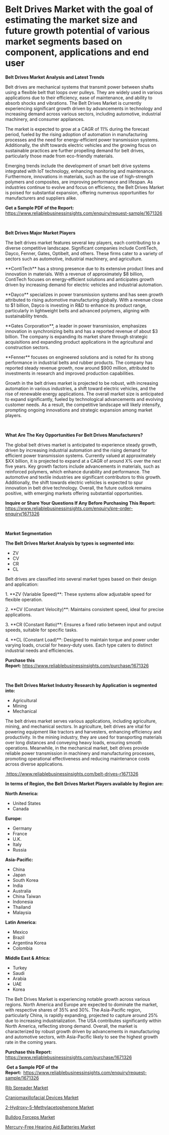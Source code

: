 <p><h1>Belt Drives Market with the goal of estimating the market size and future growth potential of various market segments based on component, applications and end user</h1></p><p><strong>Belt Drives Market Analysis and Latest Trends</strong></p>
<p><p>Belt drives are mechanical systems that transmit power between shafts using a flexible belt that loops over pulleys. They are widely used in various applications due to their efficiency, ease of maintenance, and ability to absorb shocks and vibrations. The Belt Drives Market is currently experiencing significant growth driven by advancements in technology and increasing demand across various sectors, including automotive, industrial machinery, and consumer appliances. </p><p>The market is expected to grow at a CAGR of 11% during the forecast period, fueled by the rising adoption of automation in manufacturing processes and the need for energy-efficient power transmission systems. Additionally, the shift towards electric vehicles and the growing focus on sustainable practices are further propelling demand for belt drives, particularly those made from eco-friendly materials. </p><p>Emerging trends include the development of smart belt drive systems integrated with IoT technology, enhancing monitoring and maintenance. Furthermore, innovations in materials, such as the use of high-strength polymers and composites, are improving performance and lifespan. As industries continue to evolve and focus on efficiency, the Belt Drives Market is poised for substantial expansion, offering numerous opportunities for manufacturers and suppliers alike.</p></p>
<p><strong>Get a Sample PDF of the Report:&nbsp;</strong> <a href="https://www.reliablebusinessinsights.com/enquiry/request-sample/1671326?utm_campaign=75&utm_medium=2&utm_source=Github&utm_content=ia&utm_term=05112024&utm_id=belt-drives">https://www.reliablebusinessinsights.com/enquiry/request-sample/1671326</a></p>
<p>&nbsp;</p>
<p><strong>Belt Drives Major Market Players</strong></p>
<p><p>The belt drives market features several key players, each contributing to a diverse competitive landscape. Significant companies include ContiTech, Dayco, Fenner, Gates, Optibelt, and others. These firms cater to a variety of sectors such as automotive, industrial machinery, and agriculture.</p><p>**ContiTech** has a strong presence due to its extensive product lines and innovation in materials. With a revenue of approximately $8 billion, ContiTech focuses on energy-efficient solutions and anticipates growth driven by increasing demand for electric vehicles and industrial automation.</p><p>**Dayco** specializes in power transmission systems and has seen growth attributed to rising automotive manufacturing globally. With a revenue close to $1 billion, Dayco is investing in R&D to enhance its product range, particularly in lightweight belts and advanced polymers, aligning with sustainability trends.</p><p>**Gates Corporation**, a leader in power transmission, emphasizes innovation in synchronizing belts and has a reported revenue of about $3 billion. The company is expanding its market share through strategic acquisitions and expanding product applications in the agricultural and construction sectors.</p><p>**Fenner** focuses on engineered solutions and is noted for its strong performance in industrial belts and rubber products. The company has reported steady revenue growth, now around $900 million, attributed to investments in research and improved production capabilities.</p><p>Growth in the belt drives market is projected to be robust, with increasing automation in various industries, a shift toward electric vehicles, and the rise of renewable energy applications. The overall market size is anticipated to expand significantly, fueled by technological advancements and evolving customer needs. As a result, the competitive landscape will likely intensify, prompting ongoing innovations and strategic expansion among market players.</p></p>
<p>&nbsp;</p>
<p><strong>What Are The Key Opportunities For Belt Drives Manufacturers?</strong></p>
<p><p>The global belt drives market is anticipated to experience steady growth, driven by increasing industrial automation and the rising demand for efficient power transmission systems. Currently valued at approximately $XX billion, it is projected to expand at a CAGR of around X% over the next five years. Key growth factors include advancements in materials, such as reinforced polymers, which enhance durability and performance. The automotive and textile industries are significant contributors to this growth. Additionally, the shift towards electric vehicles is expected to spur innovation in belt drive technology. Overall, the future outlook remains positive, with emerging markets offering substantial opportunities.</p></p>
<p><strong>Inquire or Share Your Questions If Any Before Purchasing This Report:</strong> <a href="https://www.reliablebusinessinsights.com/enquiry/pre-order-enquiry/1671326?utm_campaign=75&utm_medium=2&utm_source=Github&utm_content=ia&utm_term=05112024&utm_id=belt-drives">https://www.reliablebusinessinsights.com/enquiry/pre-order-enquiry/1671326</a></p>
<p>&nbsp;</p>
<p><strong>Market Segmentation</strong></p>
<p><strong>The Belt Drives Market Analysis by types is segmented into:</strong></p>
<p><ul><li>ZV</li><li>CV</li><li>CR</li><li>CL</li></ul></p>
<p><p>Belt drives are classified into several market types based on their design and application: </p><p>1. **ZV (Variable Speed)**: These systems allow adjustable speed for flexible operation. </p><p>2. **CV (Constant Velocity)**: Maintains consistent speed, ideal for precise applications. </p><p>3. **CR (Constant Ratio)**: Ensures a fixed ratio between input and output speeds, suitable for specific tasks. </p><p>4. **CL (Constant Load)**: Designed to maintain torque and power under varying loads, crucial for heavy-duty uses. Each type caters to distinct industrial needs and efficiencies.</p></p>
<p><strong>Purchase this Report:&nbsp;</strong><a href="https://www.reliablebusinessinsights.com/purchase/1671326?utm_campaign=75&utm_medium=2&utm_source=Github&utm_content=ia&utm_term=05112024&utm_id=belt-drives">https://www.reliablebusinessinsights.com/purchase/1671326</a></p>
<p>&nbsp;</p>
<p><strong>The Belt Drives Market Industry Research by Application is segmented into:</strong></p>
<p><ul><li>Agricultural</li><li>Mining</li><li>Mechanical</li></ul></p>
<p><p>The belt drives market serves various applications, including agriculture, mining, and mechanical sectors. In agriculture, belt drives are vital for powering equipment like tractors and harvesters, enhancing efficiency and productivity. In the mining industry, they are used for transporting materials over long distances and conveying heavy loads, ensuring smooth operations. Meanwhile, in the mechanical market, belt drives provide reliable power transmission in machinery and manufacturing processes, promoting operational effectiveness and reducing maintenance costs across diverse applications.</p></p>
<p><a href="https://www.reliablebusinessinsights.com/belt-drives-r1671326?utm_campaign=75&utm_medium=2&utm_source=Github&utm_content=ia&utm_term=05112024&utm_id=belt-drives">&nbsp;https://www.reliablebusinessinsights.com/belt-drives-r1671326</a></p>
<p><strong>In terms of Region, the Belt Drives Market Players available by Region are:</strong></p>
<p>
    <p> <strong> North America: </strong>
        <ul>
            <li>United States</li>
            <li>Canada</li>
        </ul>
        </p> 
    <p> <strong> Europe: </strong>
        <ul>
            <li>Germany</li>
            <li>France</li>
            <li>U.K.</li>
            <li>Italy</li>
            <li>Russia</li>
        </ul>
        </p> 
    <p> <strong> Asia-Pacific: </strong>
        <ul>
            <li>China</li>
            <li>Japan</li>
            <li>South Korea</li>
            <li>India</li>
            <li>Australia</li>
            <li>China Taiwan</li>
            <li>Indonesia</li>
            <li>Thailand</li>
            <li>Malaysia</li>
        </ul>
        </p> 
    <p> <strong> Latin America: </strong>
        <ul>
            <li>Mexico</li>
            <li>Brazil</li>
            <li>Argentina Korea</li>
            <li>Colombia</li>
        </ul>
        </p> 
    <p> <strong> Middle East & Africa: </strong>
        <ul>
            <li>Turkey</li>
            <li>Saudi</li>
            <li>Arabia</li>
            <li>UAE</li>
            <li>Korea</li>
        </ul>
    </p>
    </p>
<p><p>The Belt Drives Market is experiencing notable growth across various regions. North America and Europe are expected to dominate the market, with respective shares of 35% and 30%. The Asia-Pacific region, particularly China, is rapidly expanding, projected to capture around 25% due to increasing industrialization. The USA contributes significantly within North America, reflecting strong demand. Overall, the market is characterized by robust growth driven by advancements in manufacturing and automotive sectors, with Asia-Pacific likely to see the highest growth rate in the coming years.</p></p>
<p><strong>Purchase this Report: </strong><a href="https://www.reliablebusinessinsights.com/purchase/1671326?utm_campaign=75&utm_medium=2&utm_source=Github&utm_content=ia&utm_term=05112024&utm_id=belt-drives">https://www.reliablebusinessinsights.com/purchase/1671326</a></p>
<p>&nbsp;<strong>Get a Sample PDF of the Report:&nbsp;&nbsp;</strong><a href="https://www.reliablebusinessinsights.com/enquiry/request-sample/1671326?utm_campaign=75&utm_medium=2&utm_source=Github&utm_content=ia&utm_term=05112024&utm_id=belt-drives">https://www.reliablebusinessinsights.com/enquiry/request-sample/1671326</a></p>
<p><strong></strong></p>
<p><p><a href="https://issuu.com/reportprime-2/docs/rib-spreader-market-size-2030.pptx_9f17ce66a86311?utm_campaign=75&utm_medium=2&utm_source=Github&utm_content=ia&utm_term=05112024&utm_id=belt-drives">Rib Spreader Market</a></p><p><a href="https://issuu.com/reportprime-2/docs/craniomaxillofacial-devices-market-_ec0a1ae91e8fde?utm_campaign=75&utm_medium=2&utm_source=Github&utm_content=ia&utm_term=05112024&utm_id=belt-drives">Craniomaxillofacial Devices Market</a></p><p><a href="https://github.com/florjvdva/Market-Research-Report-List-1/blob/main/2-hydroxy-5-methylacetophenone-market.md?utm_campaign=75&utm_medium=2&utm_source=Github&utm_content=ia&utm_term=05112024&utm_id=belt-drives">2-Hydroxy-5-Methylacetophenone Market</a></p><p><a href="https://issuu.com/reportprime-2/docs/bulldog-forceps-market-size-2030.pp_0e112c0dce5de6?utm_campaign=75&utm_medium=2&utm_source=Github&utm_content=ia&utm_term=05112024&utm_id=belt-drives">Bulldog Forceps Market</a></p><p><a href="https://github.com/LoretaDushku585/Market-Research-Report-List-1/blob/main/mercury-free-hearing-aid-batteries-market.md?utm_campaign=75&utm_medium=2&utm_source=Github&utm_content=ia&utm_term=05112024&utm_id=belt-drives">Mercury-Free Hearing Aid Batteries Market</a></p></p>